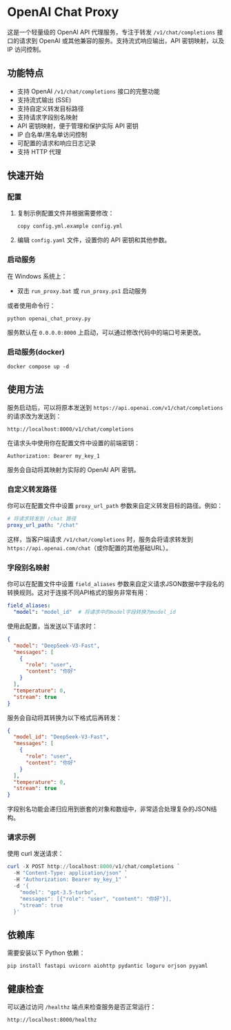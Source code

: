 # OpenAI Chat Proxy

这是一个轻量级的 OpenAI API 代理服务，专注于转发 `/v1/chat/completions` 接口的请求到 OpenAI 或其他兼容的服务。支持流式响应输出，API 密钥映射，以及 IP 访问控制。

## 功能特点

- 支持 OpenAI `/v1/chat/completions` 接口的完整功能
- 支持流式输出 (SSE)
- 支持自定义转发目标路径
- 支持请求字段别名映射
- API 密钥映射，便于管理和保护实际 API 密钥
- IP 白名单/黑名单访问控制
- 可配置的请求和响应日志记录
- 支持 HTTP 代理

## 快速开始

### 配置

1. 复制示例配置文件并根据需要修改：

   ```
   copy config.yml.example config.yml
   ```

2. 编辑 `config.yaml` 文件，设置你的 API 密钥和其他参数。

### 启动服务

在 Windows 系统上：
- 双击 `run_proxy.bat` 或 `run_proxy.ps1` 启动服务

或者使用命令行：

```
python openai_chat_proxy.py
```

服务默认在 `0.0.0.0:8000` 上启动，可以通过修改代码中的端口号来更改。

### 启动服务(docker)

```
docker compose up -d
```

## 使用方法

服务启动后，可以将原本发送到 `https://api.openai.com/v1/chat/completions` 的请求改为发送到：

```
http://localhost:8000/v1/chat/completions
```

在请求头中使用你在配置文件中设置的前端密钥：

```
Authorization: Bearer my_key_1
```

服务会自动将其映射为实际的 OpenAI API 密钥。

### 自定义转发路径

你可以在配置文件中设置 `proxy_url_path` 参数来自定义转发目标的路径。例如：

```yaml
# 将请求转发到 /chat 路径
proxy_url_path: "/chat"
```

这样，当客户端请求 `/v1/chat/completions` 时，服务会将请求转发到 `https://api.openai.com/chat`（或你配置的其他基础URL）。

### 字段别名映射

你可以在配置文件中设置 `field_aliases` 参数来自定义请求JSON数据中字段名的转换规则。这对于连接不同API格式的服务非常有用：

```yaml
field_aliases:
  "model": "model_id"  # 将请求中的model字段转换为model_id
```

使用此配置，当发送以下请求时：

```json
{
  "model": "DeepSeek-V3-Fast",
  "messages": [
    {
      "role": "user",
      "content": "你好"
    }
  ],
  "temperature": 0,
  "stream": true
}
```

服务会自动将其转换为以下格式后再转发：

```json
{
  "model_id": "DeepSeek-V3-Fast",
  "messages": [
    {
      "role": "user",
      "content": "你好"
    }
  ],
  "temperature": 0,
  "stream": true
}
```

字段别名功能会递归应用到嵌套的对象和数组中，非常适合处理复杂的JSON结构。

### 请求示例

使用 curl 发送请求：

```powershell
curl -X POST http://localhost:8000/v1/chat/completions `
  -H "Content-Type: application/json" `
  -H "Authorization: Bearer my_key_1" `
  -d '{
    "model": "gpt-3.5-turbo",
    "messages": [{"role": "user", "content": "你好"}],
    "stream": true
  }'
```

## 依赖库

需要安装以下 Python 依赖：

```
pip install fastapi uvicorn aiohttp pydantic loguru orjson pyyaml
```

## 健康检查

可以通过访问 `/healthz` 端点来检查服务是否正常运行：

```
http://localhost:8000/healthz
```
